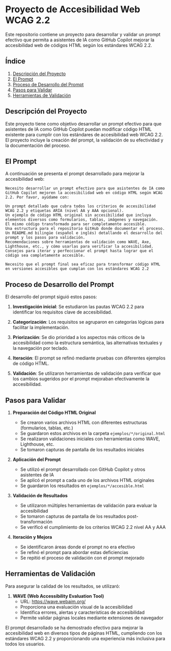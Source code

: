 # Proyecto de Accesibilidad Web WCAG 2.2

Este repositorio contiene un proyecto para desarrollar y validar un prompt efectivo que permita a asistentes de IA como GitHub Copilot mejorar la accesibilidad web de códigos HTML según los estándares WCAG 2.2.

## Índice
1. [Descripción del Proyecto](#descripción-del-proyecto)
2. [El Prompt](#el-prompt)
3. [Proceso de Desarrollo del Prompt](#proceso-de-desarrollo-del-prompt)
4. [Pasos para Validar](#pasos-para-validar)
5. [Herramientas de Validación](#herramientas-de-validación)

## Descripción del Proyecto

Este proyecto tiene como objetivo desarrollar un prompt efectivo para que asistentes de IA como GitHub Copilot puedan modificar código HTML existente para cumplir con los estándares de accesibilidad web WCAG 2.2. El proyecto incluye la creación del prompt, la validación de su efectividad y la documentación del proceso.


## El Prompt

A continuación se presenta el prompt desarrollado para mejorar la accesibilidad web:

```
Necesito desarrollar un prompt efectivo para que asistentes de IA como GitHub Copilot mejoren la accesibilidad web en código HTML según WCAG 2.2. Por favor, ayúdame con:

Un prompt detallado que cubra todos los criterios de accesibilidad WCAG 2.2 y etiquetas ARIA (nivel AA y AAA opcional).
Un ejemplo de código HTML original sin accesibilidad que incluya elementos diversos como formularios, tablas, imágenes y navegación.
El mismo código transformado para ser completamente accesible.
Una estructura para el repositorio GitHub donde documentar el proceso.
Un README.md bilingüe (español e inglés) detallando el desarrollo del prompt y los pasos para validación.
Recomendaciones sobre herramientas de validación como WAVE, Axe, Lighthouse, etc., y cómo usarlas para verificar la accesibilidad.
Consejos para iterar y perfeccionar el prompt hasta lograr que el código sea completamente accesible.

Necesito que el prompt final sea eficaz para transformar código HTML en versiones accesibles que cumplan con los estándares WCAG 2.2
```

## Proceso de Desarrollo del Prompt

El desarrollo del prompt siguió estos pasos:

1. **Investigación inicial**: Se estudiaron las pautas WCAG 2.2 para identificar los requisitos clave de accesibilidad.

2. **Categorización**: Los requisitos se agruparon en categorías lógicas para facilitar la implementación.

3. **Priorización**: Se dio prioridad a los aspectos más críticos de la accesibilidad como la estructura semántica, las alternativas textuales y la navegación por teclado.

4. **Iteración**: El prompt se refinó mediante pruebas con diferentes ejemplos de código HTML.

5. **Validación**: Se utilizaron herramientas de validación para verificar que los cambios sugeridos por el prompt mejoraban efectivamente la accesibilidad.

## Pasos para Validar

1. **Preparación del Código HTML Original**
   - Se crearon varios archivos HTML con diferentes estructuras (formularios, tablas, etc.)
   - Se guardaron estos archivos en la carpeta `ejemplos/*/original.html`
   - Se realizaron validaciones iniciales con herramientas como WAVE, Lighthouse, etc.
   - Se tomaron capturas de pantalla de los resultados iniciales

2. **Aplicación del Prompt**
   - Se utilizó el prompt desarrollado con GitHub Copilot y otros asistentes de IA
   - Se aplicó el prompt a cada uno de los archivos HTML originales
   - Se guardaron los resultados en `ejemplos/*/accesible.html`

3. **Validación de Resultados**
   - Se utilizaron múltiples herramientas de validación para evaluar la accesibilidad
   - Se tomaron capturas de pantalla de los resultados post-transformación
   - Se verificó el cumplimiento de los criterios WCAG 2.2 nivel AA y AAA

4. **Iteración y Mejora**
   - Se identificaron áreas donde el prompt no era efectivo
   - Se refinó el prompt para abordar estas deficiencias
   - Se repitió el proceso de validación con el prompt mejorado

## Herramientas de Validación

Para asegurar la calidad de los resultados, se utilizaró:

1. **WAVE (Web Accessibility Evaluation Tool)**
   - URL: https://wave.webaim.org/
   - Proporciona una evaluación visual de la accesibilidad
   - Identifica errores, alertas y características de accesibilidad
   - Permite validar páginas locales mediante extensiones de navegador

El prompt desarrollado se ha demostrado efectivo para mejorar la accesibilidad web en diversos tipos de páginas HTML, cumpliendo con los estándares WCAG 2.2 y proporcionando una experiencia más inclusiva para todos los usuarios.
